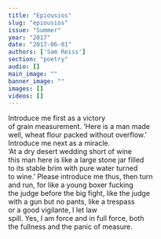 ```yaml
---
title: "Epiousios"
slug: "epiousios"
issue: "Summer"
year: "2017"
date: "2017-06-01"
authors: ['Sam Reiss']
section: "poetry"
audio: []
main_image: ""
banner_image: ""
images: []
videos: []
---
```

Introduce me first as a victory  
of grain measurement. ‘Here is a man made  
well, wheat flour packed without overflow.’  
Introduce me next as a miracle.  
‘At a dry desert wedding short of wine  
this man here is like a large stone jar filled  
to its stable brim with pure water turned  
to wine.’ Please introduce me thus, then turn  
and run, for like a young boxer fucking  
the judge before the big fight, like the judge  
with a gun but no pants, like a trespass  
or a good vigilante, I let law  
spill. Yes, I am force and in full force, both  
the fullness and the panic of measure.

